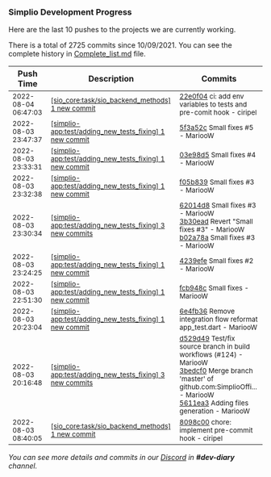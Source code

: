 
### Simplio Development Progress

Here are the last 10 pushes to the projects we are currently working.

There is a total of 2725 commits since 10/09/2021. You can see the complete history in
 [Complete_list.md](Complete_list.md) file.

| Push Time | Description | Commits |
| --- | --- | --- |
| <sub>2022-08-04 06:47:03</sub> | <sub>[[sio_core:task/sio\_backend\_methods] 1 new commit](https://github.com/SimplioOfficial/sio_core/commit/22e0f0461d1b70a02668dc47a0f3055001b2dd24)</sub> | <sub>[22e0f04](https://github.com/SimplioOfficial/sio_core/commit/22e0f0461d1b70a02668dc47a0f3055001b2dd24) ci: add env variables to tests and pre-comit hook - ciripel</sub> |
| <sub>2022-08-03 23:47:37</sub> | <sub>[[simplio-app:test/adding\_new\_tests\_fixing] 1 new commit](https://github.com/SimplioOfficial/simplio-app/commit/5f3a52c8763b4dc2aad50dee86cb7a121cf4aa94)</sub> | <sub>[5f3a52c](https://github.com/SimplioOfficial/simplio-app/commit/5f3a52c8763b4dc2aad50dee86cb7a121cf4aa94) Small fixes #5 - MariooW</sub> |
| <sub>2022-08-03 23:33:31</sub> | <sub>[[simplio-app:test/adding\_new\_tests\_fixing] 1 new commit](https://github.com/SimplioOfficial/simplio-app/commit/03e98d58eb800e768ab1bfffeb200bf9dfc844db)</sub> | <sub>[03e98d5](https://github.com/SimplioOfficial/simplio-app/commit/03e98d58eb800e768ab1bfffeb200bf9dfc844db) Small fixes #4 - MariooW</sub> |
| <sub>2022-08-03 23:32:38</sub> | <sub>[[simplio-app:test/adding\_new\_tests\_fixing] 1 new commit](https://github.com/SimplioOfficial/simplio-app/commit/f05b839115bf2d24c5fdbf5db5eee4c7985a51c4)</sub> | <sub>[f05b839](https://github.com/SimplioOfficial/simplio-app/commit/f05b839115bf2d24c5fdbf5db5eee4c7985a51c4) Small fixes #3 - MariooW</sub> |
| <sub>2022-08-03 23:30:34</sub> | <sub>[[simplio-app:test/adding\_new\_tests\_fixing] 3 new commits](https://github.com/SimplioOfficial/simplio-app/compare/4239efe847d2...b02a78ae68b9)</sub> | <sub>[62014d8](https://github.com/SimplioOfficial/simplio-app/commit/62014d80d596bc3f59210d4761f88f2538d9c55e) Small fixes #3 - MariooW<br>[3b30ead](https://github.com/SimplioOfficial/simplio-app/commit/3b30ead6321ee90a814c753fb025d527082da781) Revert "Small fixes #3" - MariooW<br>[b02a78a](https://github.com/SimplioOfficial/simplio-app/commit/b02a78ae68b94ddd551a8549beaf4838b893a30f) Small fixes #3 - MariooW</sub> |
| <sub>2022-08-03 23:24:25</sub> | <sub>[[simplio-app:test/adding\_new\_tests\_fixing] 1 new commit](https://github.com/SimplioOfficial/simplio-app/commit/4239efe847d23f24f58da3a6250828b9223e4fb4)</sub> | <sub>[4239efe](https://github.com/SimplioOfficial/simplio-app/commit/4239efe847d23f24f58da3a6250828b9223e4fb4) Small fixes #2 - MariooW</sub> |
| <sub>2022-08-03 22:51:30</sub> | <sub>[[simplio-app:test/adding\_new\_tests\_fixing] 1 new commit](https://github.com/SimplioOfficial/simplio-app/commit/fcb948c74a9b07b89d8ba17e633a05c3ed131918)</sub> | <sub>[fcb948c](https://github.com/SimplioOfficial/simplio-app/commit/fcb948c74a9b07b89d8ba17e633a05c3ed131918) Small fixes - MariooW</sub> |
| <sub>2022-08-03 20:23:04</sub> | <sub>[[simplio-app:test/adding\_new\_tests\_fixing] 1 new commit](https://github.com/SimplioOfficial/simplio-app/commit/6e4fb368c877b9d5ed76c20aeda55d7320a6bfb9)</sub> | <sub>[6e4fb36](https://github.com/SimplioOfficial/simplio-app/commit/6e4fb368c877b9d5ed76c20aeda55d7320a6bfb9) Remove integration flow reformat app_test.dart - MariooW</sub> |
| <sub>2022-08-03 20:16:48</sub> | <sub>[[simplio-app:test/adding\_new\_tests\_fixing] 3 new commits](https://github.com/SimplioOfficial/simplio-app/compare/59acdc8a36a6...5611ea30f3bf)</sub> | <sub>[d529d49](https://github.com/SimplioOfficial/simplio-app/commit/d529d4983908adcad411c4ead03189c7b378d794) Test/fix source branch in build workflows (#124) - MariooW<br>[3bedcf0](https://github.com/SimplioOfficial/simplio-app/commit/3bedcf0f3b47dc569967a14ad8ae4025f25df404) Merge branch 'master' of github.com:SimplioOffi... - MariooW<br>[5611ea3](https://github.com/SimplioOfficial/simplio-app/commit/5611ea30f3bfb5a6e673d374f0773f79ce73a416) Adding files generation - MariooW</sub> |
| <sub>2022-08-03 08:40:05</sub> | <sub>[[sio_core:task/sio\_backend\_methods] 1 new commit](https://github.com/SimplioOfficial/sio_core/commit/8098c00a1d488ab45f4cb283033ef2e4c85dc15e)</sub> | <sub>[8098c00](https://github.com/SimplioOfficial/sio_core/commit/8098c00a1d488ab45f4cb283033ef2e4c85dc15e) chore: implement pre-commit hook - ciripel</sub> |

_You can see more details and commits in our [Discord](https://discord.gg/aKhjuwZmdP) in **#dev-diary** channel._
